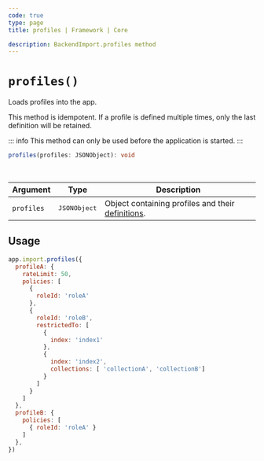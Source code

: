 ```yaml
---
code: true
type: page
title: profiles | Framework | Core

description: BackendImport.profiles method
---
```


# `profiles()`

<SinceBadge version="2.14.0" />

Loads profiles into the app.

This method is idempotent. If a profile is defined multiple times, only the last definition will be retained.

::: info
This method can only be used before the application is started.
:::

```ts
profiles(profiles: JSONObject): void
```

<br/>

| Argument   | Type                  | Description                   |
|------------|-----------------------|-------------------------------|
| `profiles` | <pre>JSONObject</pre> | Object containing profiles and their [definitions](/core/2/guides/main-concepts/permissions#profiles). |

## Usage

```js
app.import.profiles({
  profileA: {
    rateLimit: 50,
    policies: [
      {
        roleId: 'roleA'
      },
      {
        roleId: 'roleB',
        restrictedTo: [
          {
            index: 'index1'
          },
          {
            index: 'index2',
            collections: [ 'collectionA', 'collectionB']
          }
        ]
      }
    ]
  },
  profileB: {
    policies: [
      { roleId: 'roleA' }
    ]
  },
})
```
